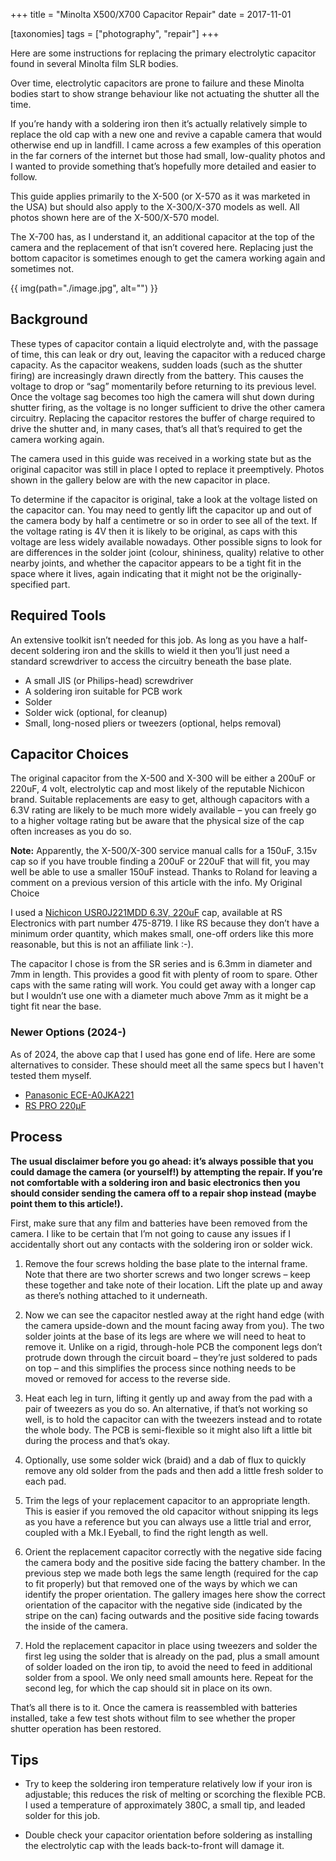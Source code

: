 +++
title = "Minolta X500/X700 Capacitor Repair"
date = 2017-11-01

[taxonomies]
tags = ["photography", "repair"]
+++

Here are some instructions for replacing the primary electrolytic capacitor found in several Minolta film SLR bodies.

<!-- more -->
Over time, electrolytic capacitors are prone to failure and these Minolta bodies start to show strange behaviour like not actuating the shutter all the time. 

If you’re handy with a soldering iron then it’s actually relatively simple to replace the old cap with a new one and revive a capable camera that would otherwise end up in landfill. I came across a few examples of this operation in the far corners of the internet but those had small, low-quality photos and I wanted to provide something that’s hopefully more detailed and easier to follow. 

This guide applies primarily to the X-500 (or X-570 as it was marketed in the USA) but should also apply to the X-300/X-370 models as well. All photos shown here are of the X-500/X-570 model. 

The X-700 has, as I understand it, an additional capacitor at the top of the camera and the replacement of that isn’t covered here. Replacing just the bottom capacitor is sometimes enough to get the camera working again and sometimes not. 

{{ img(path="./image.jpg", alt="") }}

## Background

These types of capacitor contain a liquid electrolyte and, with the passage of time, this can leak or dry out, leaving the capacitor with a reduced charge capacity. As the capacitor weakens, sudden loads (such as the shutter firing) are increasingly drawn directly from the battery. This causes the voltage to drop or “sag” momentarily before returning to its previous level. Once the voltage sag becomes too high the camera will shut down during shutter firing, as the voltage is no longer sufficient to drive the other camera circuitry. Replacing the capacitor restores the buffer of charge required to drive the shutter and, in many cases, that’s all that’s required to get the camera working again. 

The camera used in this guide was received in a working state but as the original capacitor was still in place I opted to replace it preemptively. Photos shown in the gallery below are with the new capacitor in place. 

To determine if the capacitor is original, take a look at the voltage listed on the capacitor can. You may need to gently lift the capacitor up and out of the camera body by half a centimetre or so in order to see all of the text. If the voltage rating is 4V then it is likely to be original, as caps with this voltage are less widely available nowadays. Other possible signs to look for are differences in the solder joint (colour, shininess, quality) relative to other nearby joints, and whether the capacitor appears to be a tight fit in the space where it lives, again indicating that it might not be the originally-specified part.

## Required Tools

An extensive toolkit isn’t needed for this job. As long as you have a half-decent soldering iron and the skills to wield it then you’ll just need a standard screwdriver to access the circuitry beneath the base plate. 

- A small JIS (or Philips-head) screwdriver
- A soldering iron suitable for PCB work
- Solder
- Solder wick (optional, for cleanup)
- Small, long-nosed pliers or tweezers (optional, helps removal)

## Capacitor Choices

The original capacitor from the X-500 and X-300 will be either a 200uF or 220uF, 4 volt, electrolytic cap and most likely of the reputable Nichicon brand. Suitable replacements are easy to get, although capacitors with a 6.3V rating are likely to be much more widely available – you can freely go to a higher voltage rating but be aware that the physical size of the cap often increases as you do so. 

**Note:** Apparently, the X-500/X-300 service manual calls for a 150uF, 3.15v cap so if you have trouble finding a 200uF or 220uF that will fit, you may well be able to use a smaller 150uF instead. Thanks to Roland for leaving a comment on a previous version of this article with the info. 
My Original Choice

I used a [Nichicon USR0J221MDD 6.3V, 220uF](https://uk.rs-online.com/web/p/aluminium-capacitors/4758719) cap, available at RS Electronics with part number 475-8719. I like RS because they don’t have a minimum order quantity, which makes small, one-off orders like this more reasonable, but this is not an affiliate link :-). 

The capacitor I chose is from the SR series and is 6.3mm in diameter and 7mm in length. This provides a good fit with plenty of room to spare. Other caps with the same rating will work. You could get away with a longer cap but I wouldn’t use one with a diameter much above 7mm as it might be a tight fit near the base. 

### Newer Options (2024-)

As of 2024, the above cap that I used has gone end of life. Here are some alternatives to consider. These should meet all the same specs but I haven't tested them myself.

- [Panasonic ECE-A0JKA221](https://mou.sr/3Towbej)
- [RS PRO 220μF](https://uk.rs-online.com/web/p/aluminium-capacitors/7060589)

## Process
**The usual disclaimer before you go ahead: it’s always possible that you could damage the camera (or yourself!) by attempting the repair. If you’re not comfortable with a soldering iron and basic electronics then you should consider sending the camera off to a repair shop instead (maybe point them to this article!).**

First, make sure that any film and batteries have been removed from the camera. I like to be certain that I’m not going to cause any issues if I accidentally short out any contacts with the soldering iron or solder wick.

1. Remove the four screws holding the base plate to the internal frame. Note that there are two shorter screws and two longer screws – keep these together and take note of their location. Lift the plate up and away as there’s nothing attached to it underneath.

2. Now we can see the capacitor nestled away at the right hand edge (with the camera upside-down and the mount facing away from you). The two solder joints at the base of its legs are where we will need to heat to remove it. Unlike on a rigid, through-hole PCB the component legs don’t protrude down through the circuit board – they’re just soldered to pads on top – and this simplifies the process since nothing needs to be moved or removed for access to the reverse side.

3. Heat each leg in turn, lifting it gently up and away from the pad with a pair of tweezers as you do so. An alternative, if that’s not working so well, is to hold the capacitor can with the tweezers instead and to rotate the whole body. The PCB is semi-flexible so it might also lift a little bit during the process and that’s okay.

4. Optionally, use some solder wick (braid) and a dab of flux to quickly remove any old solder from the pads and then add a little fresh solder to each pad.

5. Trim the legs of your replacement capacitor to an appropriate length. This is easier if you removed the old capacitor without snipping its legs as you have a reference but you can always use a little trial and error, coupled with a Mk.I Eyeball, to find the right length as well.

6. Orient the replacement capacitor correctly with the negative side facing the camera body and the positive side facing the battery chamber. In the previous step we made both legs the same length (required for the cap to fit properly) but that removed one of the ways by which we can identify the proper orientation. The gallery images here show the correct orientation of the capacitor with the negative side (indicated by the stripe on the can) facing outwards and the positive side facing towards the inside of the camera.

7. Hold the replacement capacitor in place using tweezers and solder the first leg using the solder that is already on the pad, plus a small amount of solder loaded on the iron tip, to avoid the need to feed in additional solder from a spool. We only need small amounts here. Repeat for the second leg, for which the cap should sit in place on its own.

That’s all there is to it. Once the camera is reassembled with batteries installed, take a few test shots without film to see whether the proper shutter operation has been restored. 

## Tips

- Try to keep the soldering iron temperature relatively low if your iron is adjustable; this reduces the risk of melting or scorching the flexible PCB. I used a temperature of approximately 380C, a small tip, and leaded solder for this job.

- Double check your capacitor orientation before soldering as installing the electrolytic cap with the leads back-to-front will damage it.